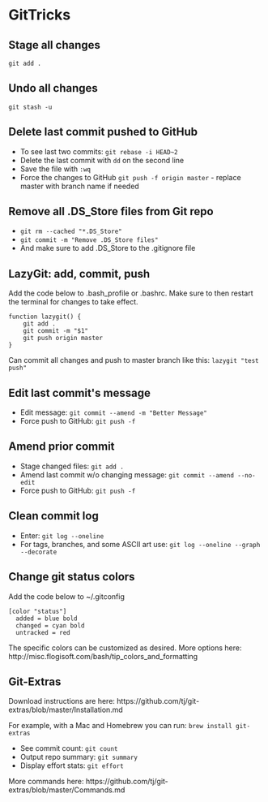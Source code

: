 # GitTricks

<h2>Stage all changes</h2>
<code>git add .</code> 

<h2>Undo all changes</h2> 
<code>git stash -u</code>

<h2>Delete last commit pushed to GitHub</h2>
<ul>
  <li>To see last two commits: <code>git rebase -i HEAD~2</code></li>
  <li>Delete the last commit with <code>dd</code> on the second line</li>
  <li>Save the file with <code>:wq</code></li>
  <li>Force the changes to GitHub <code>git push -f origin master</code> - replace master with branch name if needed</li>
</ul>

<h2>Remove all .DS_Store files from Git repo</h2>
<ul> 
  <li><code>git rm --cached "*.DS_Store"</code></li>
  <li><code>git commit -m "Remove .DS_Store files"</code></li>
  <li>And make sure to add .DS_Store to the .gitignore file</li>
</ul>

<h2>LazyGit: add, commit, push </h2>
<p>Add the code below to .bash_profile or .bashrc. Make sure to then restart the terminal for changes to take effect.</p>

```
function lazygit() {
    git add .
    git commit -m "$1"
    git push origin master
}
```
<p>Can commit all changes and push to master branch like this: <code>lazygit "test push"</code>

<h2>Edit last commit's message</h2>
<ul>
  <li>Edit message: <code>git commit --amend -m "Better Message"</code></li>
  <li>Force push to GitHub: <code>git push -f</code></li>
</ul>

<h2>Amend prior commit</h2>
<ul> 
  <li>Stage changed files: <code>git add .</code>
  <li>Amend last commit w/o changing message: <code>git commit --amend --no-edit</code>
  <li>Force push to GitHub: <code>git push -f</code></li>
</ul>

<h2>Clean commit log</h2> 
<ul>
  <li>Enter: <code>git log --oneline</code></li>
  <li>For tags, branches, and some ASCII art use: <code>git log --oneline --graph --decorate</code></li>
</ul>

<h2>Change git status colors</h2>
<p>Add the code below to ~/.gitconfig</p>

```
[color "status"]
  added = blue bold
  changed = cyan bold
  untracked = red
```
<p>The specific colors can be customized as desired. More options here: http://misc.flogisoft.com/bash/tip_colors_and_formatting</p>

<h2>Git-Extras</h2>
<p>Download instructions are here: https://github.com/tj/git-extras/blob/master/Installation.md</p>
<p>For example, with a Mac and Homebrew you can run: <code>brew install git-extras</code></p>
<ul>
  <li>See commit count: <code>git count</code></li>
  <li>Output repo summary: <code>git summary</code></li>
  <li>Display effort stats: <code>git effort</code></li>
</ul>
<p>More commands here: https://github.com/tj/git-extras/blob/master/Commands.md</p>
